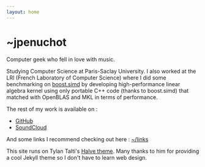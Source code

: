 ```yaml
---
layout: home
---
```

# ~jpenuchot

Computer geek who fell in love with music.

Studying Computer Science at Paris-Saclay University. I also worked at the LRI (French Laboratory of Computer Science) where I did some benchmarking on [boost.simd](https://github.com/NumScale/boost.simd) by developing high-performance linear algebra kernel using only portable C++ code (thanks to boost.simd) that matched with OpenBLAS and MKL in terms of performance.

The rest of my work is available on :

- [GitHub](https://github.com/JPenuchot)
- [SoundCloud](https://soundcloud.com/unkwnplyr)

And some links I recommend checking out here : [~/links](./links.html)

This site runs on Tylan Talti's [Halve theme](https://github.com/TaylanTatli/Halve). Many thanks to him for providing a cool Jekyll theme so I don't have to learn web design.
